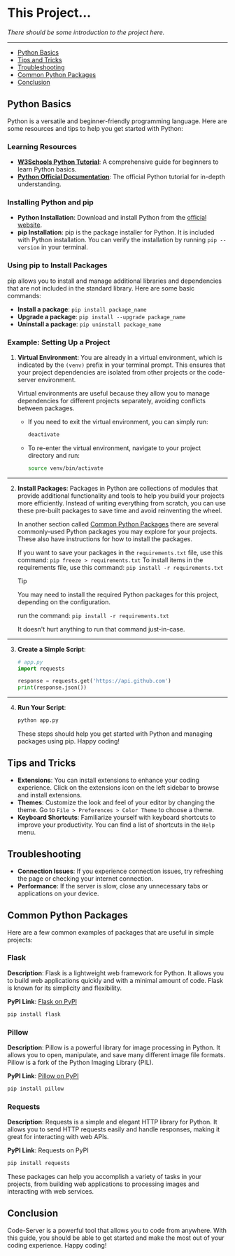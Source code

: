 # This Project...

*There should be some introduction to the project here.*

*****

- [Python Basics](#python-basics)
- [Tips and Tricks](#tips-and-tricks)
- [Troubleshooting](#troubleshooting)
- [Common Python Packages](#common-python-packages)
- [Conclusion](#conclusion)

## Python Basics

Python is a versatile and beginner-friendly programming language. Here are some resources and tips to help you get started with Python:

### Learning Resources
- **[W3Schools Python Tutorial](https://www.w3schools.com/python/)**: A comprehensive guide for beginners to learn Python basics.
- **[Python Official Documentation](https://docs.python.org/3/tutorial/)**: The official Python tutorial for in-depth understanding.

### Installing Python and pip
- **Python Installation**: Download and install Python from the [official website](https://www.python.org/downloads/).
- **pip Installation**: pip is the package installer for Python. It is included with Python installation. You can verify the installation by running `pip --version` in your terminal.

### Using pip to Install Packages
pip allows you to install and manage additional libraries and dependencies that are not included in the standard library. Here are some basic commands:
- **Install a package**: `pip install package_name`
- **Upgrade a package**: `pip install --upgrade package_name`
- **Uninstall a package**: `pip uninstall package_name`

### Example: Setting Up a Project
1. **Virtual Environment**:
    You are already in a virtual environment, which is indicated by the `(venv)` prefix in your terminal prompt. This ensures that your project dependencies are isolated from other projects or the code-server environment.

    Virtual environments are useful because they allow you to manage dependencies for different projects separately, avoiding conflicts between packages.

    - If you need to exit the virtual environment, you can simply run:
        ```sh
        deactivate
        ```

    - To re-enter the virtual environment, navigate to your project directory and run:
        ```sh 
        source venv/bin/activate
        ```
****
2. **Install Packages**:
Packages in Python are collections of modules that provide additional functionality and tools to help you build your projects more efficiently. Instead of writing everything from scratch, you can use these pre-built packages to save time and avoid reinventing the wheel.

    In another section called [Common Python Packages](#common-python-packages) there are several commonly-used Python packages you may explore for your projects. These also have instructions for how to install the packages.

    If you want to save your packages in the `requirements.txt` file, use this command: `pip freeze > requirements.txt` To install items in the requirements file, use this command: `pip install -r requirements.txt`

    > [!TIP] 
    > You may need to install the required Python packages for this project, depending on the configuration.
    >
    > run the command:  `pip install -r requirements.txt`
    >
    > It doesn't hurt anything to run that command just-in-case.


*****
3. **Create a Simple Script**:
    ```python
    # app.py
    import requests

    response = requests.get('https://api.github.com')
    print(response.json())
    ```

*****
4. **Run Your Script**:
    ```sh
    python app.py
    ```

    These steps should help you get started with Python and managing packages using pip. Happy coding!

## Tips and Tricks

- **Extensions**: You can install extensions to enhance your coding experience. Click on the extensions icon on the left sidebar to browse and install extensions.
- **Themes**: Customize the look and feel of your editor by changing the theme. Go to `File > Preferences > Color Theme` to choose a theme.
- **Keyboard Shortcuts**: Familiarize yourself with keyboard shortcuts to improve your productivity. You can find a list of shortcuts in the `Help` menu.

## Troubleshooting

- **Connection Issues**: If you experience connection issues, try refreshing the page or checking your internet connection.
- **Performance**: If the server is slow, close any unnecessary tabs or applications on your device.


## Common Python Packages

  Here are a few common examples of packages that are useful in simple projects:

### Flask
**Description**: Flask is a lightweight web framework for Python. It allows you to build web applications quickly and with a minimal amount of code. Flask is known for its simplicity and flexibility.

**PyPI Link**: [Flask on PyPI](https://pypi.org/project/Flask/)

```sh
pip install flask
```

### Pillow

**Description**: Pillow is a powerful library for image processing in Python. It allows you to open, manipulate, and save many different image file formats. Pillow is a fork of the Python Imaging Library (PIL).

**PyPI Link**: [Pillow on PyPI](https://pypi.org/project/Pillow/)

```sh
pip install pillow
```

### Requests

**Description**: Requests is a simple and elegant HTTP library for Python. It allows you to send HTTP requests easily and handle responses, making it great for interacting with web APIs.
    
**PyPI Link**: Requests on PyPI

```sh
pip install requests
```

These packages can help you accomplish a variety of tasks in your projects, from building web applications to processing images and interacting with web services.


## Conclusion
Code-Server is a powerful tool that allows you to code from anywhere. With this guide, you should be able to get started and make the most out of your coding experience. Happy coding!
